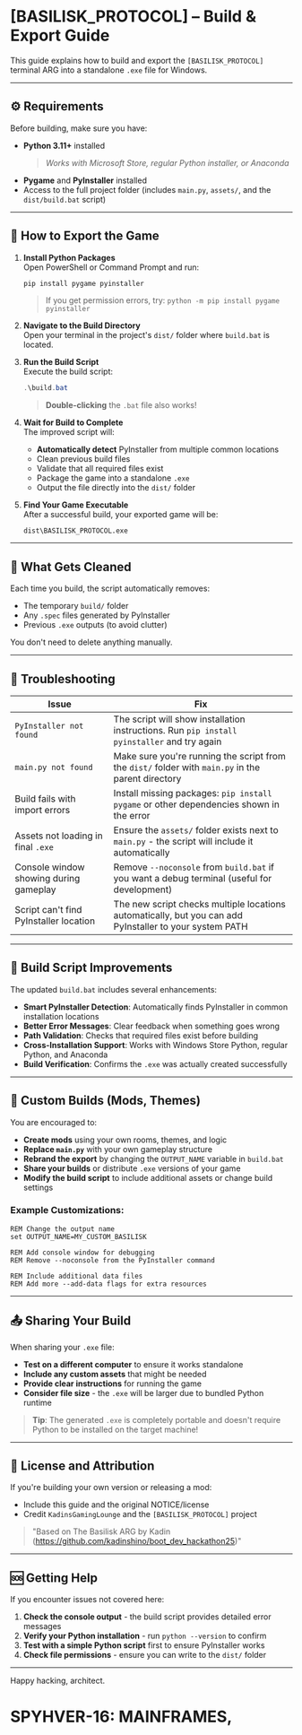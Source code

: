 # [BASILISK_PROTOCOL] – Build & Export Guide

This guide explains how to build and export the `[BASILISK_PROTOCOL]` terminal ARG into a standalone `.exe` file for Windows.

---

## ⚙️ Requirements

Before building, make sure you have:

- **Python 3.11+** installed  
  > _Works with Microsoft Store, regular Python installer, or Anaconda_  
- **Pygame** and **PyInstaller** installed  
- Access to the full project folder (includes `main.py`, `assets/`, and the `dist/build.bat` script)

---

## 🚀 How to Export the Game

1. **Install Python Packages**  
   Open PowerShell or Command Prompt and run:
   ```powershell
   pip install pygame pyinstaller
   ```
   > If you get permission errors, try: `python -m pip install pygame pyinstaller`

2. **Navigate to the Build Directory**  
   Open your terminal in the project's `dist/` folder where `build.bat` is located.

3. **Run the Build Script**  
   Execute the build script:
   ```powershell
   .\build.bat
   ```
   > **Double-clicking** the `.bat` file also works!

4. **Wait for Build to Complete**  
   The improved script will:
   - **Automatically detect** PyInstaller from multiple common locations
   - Clean previous build files
   - Validate that all required files exist
   - Package the game into a standalone `.exe`
   - Output the file directly into the `dist/` folder

5. **Find Your Game Executable**  
   After a successful build, your exported game will be:
   ```
   dist\BASILISK_PROTOCOL.exe
   ```

---

## 🧼 What Gets Cleaned

Each time you build, the script automatically removes:

- The temporary `build/` folder
- Any `.spec` files generated by PyInstaller
- Previous `.exe` outputs (to avoid clutter)

You don't need to delete anything manually.

---

## 🧰 Troubleshooting

| Issue                                    | Fix                                                                                           |
|------------------------------------------|-----------------------------------------------------------------------------------------------|
| `PyInstaller not found`                  | The script will show installation instructions. Run `pip install pyinstaller` and try again |
| `main.py not found`                      | Make sure you're running the script from the `dist/` folder with `main.py` in the parent directory |
| Build fails with import errors          | Install missing packages: `pip install pygame` or other dependencies shown in the error      |
| Assets not loading in final `.exe`      | Ensure the `assets/` folder exists next to `main.py` - the script will include it automatically |
| Console window showing during gameplay  | Remove `--noconsole` from `build.bat` if you want a debug terminal (useful for development)   |
| Script can't find PyInstaller location  | The new script checks multiple locations automatically, but you can add PyInstaller to your system PATH |

---

## 🔧 Build Script Improvements

The updated `build.bat` includes several enhancements:

- **Smart PyInstaller Detection**: Automatically finds PyInstaller in common installation locations
- **Better Error Messages**: Clear feedback when something goes wrong
- **Path Validation**: Checks that required files exist before building
- **Cross-Installation Support**: Works with Windows Store Python, regular Python, and Anaconda
- **Build Verification**: Confirms the `.exe` was actually created successfully

---

## 🧠 Custom Builds (Mods, Themes)

You are encouraged to:

- **Create mods** using your own rooms, themes, and logic
- **Replace `main.py`** with your own gameplay structure
- **Rebrand the export** by changing the `OUTPUT_NAME` variable in `build.bat`
- **Share your builds** or distribute `.exe` versions of your game
- **Modify the build script** to include additional assets or change build settings

### Example Customizations:
```batch
REM Change the output name
set OUTPUT_NAME=MY_CUSTOM_BASILISK

REM Add console window for debugging
REM Remove --noconsole from the PyInstaller command

REM Include additional data files
REM Add more --add-data flags for extra resources
```

---

## 📤 Sharing Your Build

When sharing your `.exe` file:

- **Test on a different computer** to ensure it works standalone
- **Include any custom assets** that might be needed
- **Provide clear instructions** for running the game
- **Consider file size** - the `.exe` will be larger due to bundled Python runtime

> **Tip**: The generated `.exe` is completely portable and doesn't require Python to be installed on the target machine!

---

## 📜 License and Attribution

If you're building your own version or releasing a mod:

- Include this guide and the original NOTICE/license
- Credit `KadinsGamingLounge` and the `[BASILISK_PROTOCOL]` project

> "Based on The Basilisk ARG by Kadin (https://github.com/kadinshino/boot_dev_hackathon25)"

---

## 🆘 Getting Help

If you encounter issues not covered here:

1. **Check the console output** - the build script provides detailed error messages
2. **Verify your Python installation** - run `python --version` to confirm
3. **Test with a simple Python script** first to ensure PyInstaller works
4. **Check file permissions** - ensure you can write to the `dist/` folder

---

Happy hacking, architect.

# SPYHVER-16: MAINFRAMES,
